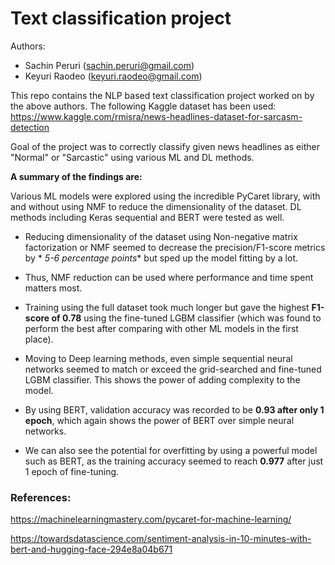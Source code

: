 # Text classification project

Authors:

- Sachin Peruri (sachin.peruri@gmail.com)
- Keyuri Raodeo (keyuri.raodeo@gmail.com)

This repo contains the NLP based text classification project worked on by the above authors. The following Kaggle dataset has been used: https://www.kaggle.com/rmisra/news-headlines-dataset-for-sarcasm-detection

Goal of the project was to correctly classify given news headlines as either "Normal" or "Sarcastic" using various ML and DL methods.

__A summary of the findings are:__

Various ML models were explored using the incredible PyCaret library, with and without using NMF to reduce the dimensionality of the dataset. DL methods including Keras sequential and BERT were tested as well.

- Reducing dimensionality of the dataset using Non-negative matrix factorization or NMF seemed to decrease the precision/F1-score metrics by * *5-6 percentage points** but sped up the model fitting by a lot. 

- Thus, NMF reduction can be used where performance and time spent matters most.

- Training using the full dataset took much longer but gave the highest **F1-score of 0.78** using the fine-tuned LGBM classifier (which was found to perform the best after comparing with other ML models in the first place).

- Moving to Deep learning methods, even simple sequential neural networks seemed to match or exceed the grid-searched and fine-tuned LGBM classifier. This shows the power of adding complexity to the model.

- By using BERT, validation accuracy was recorded to be **0.93 after only 1 epoch**, which again shows the power of BERT over simple neural networks.

- We can also see the potential for overfitting by using a powerful model such as BERT, as the training accuracy seemed to reach **0.977** after just 1 epoch of fine-tuning.

### References:

https://machinelearningmastery.com/pycaret-for-machine-learning/

https://towardsdatascience.com/sentiment-analysis-in-10-minutes-with-bert-and-hugging-face-294e8a04b671
